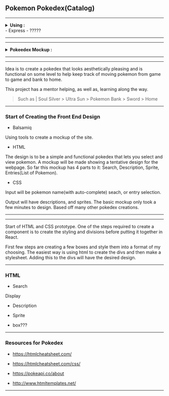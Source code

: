 ## Pokemon Pokedex(Catalog)

***
<details>

<summary><b>Using :</b></summary>

- Balsamiq

- React

- CSS


- Node

</details>
- Express
- ?????


***

***

<details>
  <summary><b>Pokeedex Mockup :</b></summary>

![mockup-1](mockups/mockup-screen-1.png)

</details>


***

***

Idea is to create a pokedex that looks aesthetically pleasing and is functional on some level to help keep track of moving pokemon from game to game and bank to home.

This project has a mentor helping, as well as, learning along the way.

>Such as | Soul Silver > Ultra Sun > Pokemon Bank > Sword > Home

***


### **Start of Creating the Front End Design**
- Balsamiq

Using tools to create a mockup of the site.


- HTML

The design is to be a simple and functional pokedex that lets you select and view pokemon. A mockup will be made showing a tentative design for the webpage. So far this mockup has 4 parts to it: Search, Description, Sprite, Entries(List of Pokemon).

- CSS


Input will be pokemon name(with auto-complete) seach, or entry selection.


Output will have descriptions, and sprites. The basic mockup only took a few minutes to design. Based off many other pokedex creations.


***

***

Start of HTML and CSS prototype. One of the steps required to create a component is to create the styling and divisions before putting it together in React.

First few steps are creating a few boxes and style them into a format of my choosing. The easiest way is using html to create the divs and then make a stylesheet. Adding this to the divs will have the desired design.

***

### HTML
- Search

Display 


- Description

- Sprite

- box???




***

### **Resources for Pokedex**

- https://htmlcheatsheet.com/

- https://htmlcheatsheet.com/css/

- https://pokeapi.co/about

- http://www.htmltemplates.net/


***


<div id="end-of-doc"></div>


  